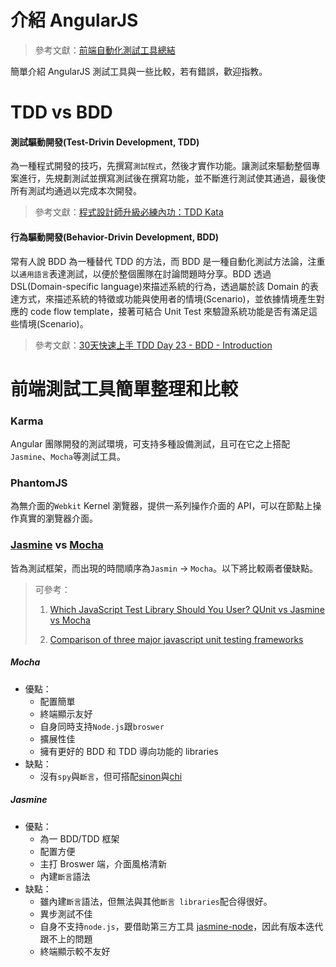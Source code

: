 # 介紹 AngularJS 

> 參考文獻：[前端自動化測試工具總結](https://github.com/kuangwk/myblog/issues/1)

簡單介紹 AngularJS 測試工具與一些比較，若有錯誤，歡迎指教。

# TDD vs BDD

#### 測試驅動開發(Test-Drivin Development, TDD)
為一種程式開發的技巧，先撰寫```測試程式```，然後才實作功能。讓測試來驅動整個專案進行，先規劃測試並撰寫測試後在撰寫功能，並不斷進行測試使其通過，最後使所有測試均通過以完成本次開發。

> 參考文獻：[程式設計師升級必練內功：TDD Kata](https://blog.alphacamp.co/2015/03/02/tdd-kata/)

#### 行為驅動開發(Behavior-Drivin Development, BDD)
常有人說 BDD 為一種替代 TDD 的方法，而 BDD 是一種自動化測試方法論，注重以```通用語言```表達測試，以便於整個團隊在討論問題時分享。BDD 透過 DSL(Domain-specific language)來描述系統的行為，透過屬於該 Domain 的表達方式，來描述系統的特徵或功能與使用者的情境(Scenario)，並依據情境產生對應的 code flow template，接著可結合 Unit Test 來驗證系統功能是否有滿足這些情境(Scenario)。

> 參考文獻：[30天快速上手 TDD Day 23 - BDD - Introduction](https://msdn.microsoft.com/zh-tw/library/dn308251.aspx)

# 前端測試工具簡單整理和比較

### Karma
Angular 團隊開發的測試環境，可支持多種設備測試，且可在它之上搭配```Jasmine```、```Mocha```等測試工具。

### PhantomJS
為無介面的```Webkit``` Kernel 瀏覽器，提供一系列操作介面的 API，可以在節點上操作真實的瀏覽器介面。

### [Jasmine](http://jasmine.github.io/2.0/introduction.html) vs [Mocha](https://mochajs.org/)
皆為測試框架，而出現的時間順序為```Jasmin``` -> ```Mocha```。以下將比較兩者優缺點。

> 可參考：
> 
> 1. [Which JavaScript Test Library Should You User? QUnit vs Jasmine vs Mocha](http://www.techtalkdc.com/which-javascript-test-library-should-you-use-qunit-vs-jasmine-vs-mocha/)	
> 
> 2. [Comparison of three major javascript unit testing frameworks](https://github.com/thegrtman/javascript-test-framework-comparison)

##### Mocha
* 優點：
	* 配置簡單
	* 終端顯示友好
	* 自身同時支持```Node.js```跟```broswer```
	* 擴展性佳
	* 擁有更好的 BDD 和 TDD 導向功能的 libraries
* 缺點：
	* 沒有```spy```與```斷言```，但可搭配[sinon](http://sinonjs.org/docs/#sinonspy)與[chi](http://chaijs.com/)

##### Jasmine
* 優點：
	* 為一 BDD/TDD 框架
	* 配置方便
	* 主打 Broswer 端，介面風格清新
	* 內建```斷言```語法
* 缺點：
	* 雖內建```斷言```語法，但無法與其他```斷言 libraries```配合得很好。
	* 異步測試不佳
	* 自身不支持```node.js```，要借助第三方工具 [jasmine-node](https://github.com/mhevery/jasmine-node)，因此有版本迭代跟不上的問題
	* 終端顯示較不友好
